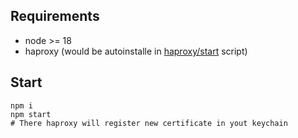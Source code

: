 ## Requirements

- node >= 18
- haproxy (would be autoinstalle in [haproxy/start](proxy/start) script)

## Start
```
npm i
npm start
# There haproxy will register new certificate in yout keychain
```